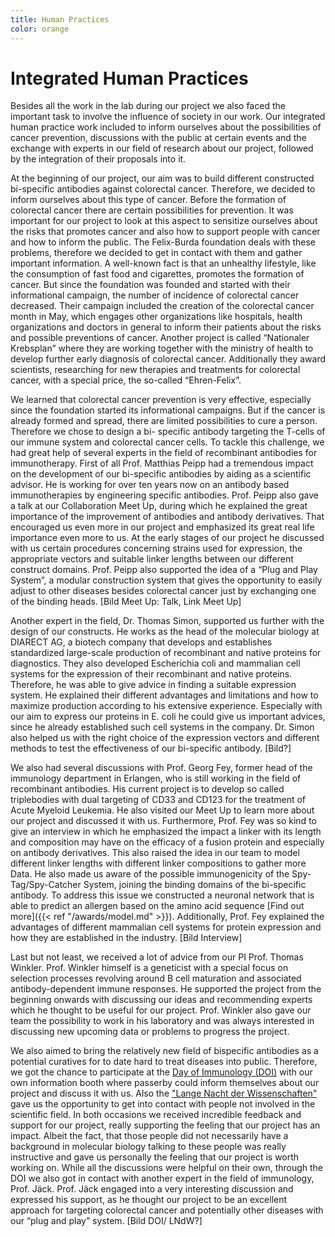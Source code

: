 ```yaml
---
title: Human Practices
color: orange
---
```


# Integrated Human Practices

Besides all the work in the lab during our project we also faced the important task to involve
the influence of society in our work. Our integrated human practice work included to inform
ourselves about the possibilities of cancer prevention, discussions with the public at certain
events and the exchange with experts in our field of research about our project, followed by
the integration of their proposals into it.

At the beginning of our project, our aim was to build different constructed bi-specific
antibodies against colorectal cancer. Therefore, we decided to inform ourselves about this
type of cancer. Before the formation of colorectal cancer there are certain possibilities for
prevention. It was important for our project to look at this aspect to sensitize ourselves
about the risks that promotes cancer and also how to support people with cancer and how
to inform the public. The Felix-Burda foundation deals with these problems, therefore we
decided to get in contact with them and gather important information. A well-known fact is
that an unhealthy lifestyle, like the consumption of fast food and cigarettes, promotes the
formation of cancer. But since the foundation was founded and started with their
informational campaign, the number of incidence of colorectal cancer decreased. Their
campaign included the creation of the colorectal cancer month in May, which engages other
organizations like hospitals, health organizations and doctors in general to inform their
patients about the risks and possible preventions of cancer. Another project is called
“Nationaler Krebsplan” where they are working together with the ministry of health to
develop further early diagnosis of colorectal cancer. Additionally they award scientists,
researching for new therapies and treatments for colorectal cancer, with a special price, the
so-called “Ehren-Felix”.

We learned that colorectal cancer prevention is very effective, especially since the
foundation started its informational campaigns. But if the cancer is already formed and
spread, there are limited possibilities to cure a person. Therefore we chose to design a bi-
specific antibody targeting the T-cells of our immune system and colorectal cancer cells. To
tackle this challenge, we had great help of several experts in the field of recombinant
antibodies for immunotherapy. First of all Prof. Matthias Peipp had a tremendous impact on
the development of our bi-specific antibodies by aiding as a scientific advisor. He is working
for over ten years now on an antibody based immunotherapies by engineering specific
antibodies. Prof. Peipp also gave a talk at our Collaboration Meet Up, during which he
explained the great importance of the improvement of antibodies and antibody derivatives.
That encouraged us even more in our project and emphasized its great real life importance
even more to us. At the early stages of our project he discussed with us certain procedures
concerning strains used for expression, the appropriate vectors and suitable linker lengths
between our different construct domains. Prof. Peipp also supported the idea of a “Plug and
Play System”, a modular construction system that gives the opportunity to easily adjust to
other diseases besides colorectal cancer just by exchanging one of the binding heads. [Bild
Meet Up: Talk, Link Meet Up]

Another expert in the field, Dr. Thomas Simon, supported us further with the design of our
constructs. He works as the head of the molecular biology at DIARECT AG, a biotech
company that develops and establishes standardized large-scale production of recombinant
and native proteins for diagnostics. They also developed Escherichia coli and mammalian cell
systems for the expression of their recombinant and native proteins. Therefore, he was able
to give advice in finding a suitable expression system. He explained their different
advantages and limitations and how to maximize production according to his extensive
experience. Especially with our aim to express our proteins in E. coli he could give us
important advices, since he already established such cell systems in the company. Dr. Simon
also helped us with the right choice of the expression vectors and different methods to test
the effectiveness of our bi-specific antibody. [Bild?]

We also had several discussions with Prof. Georg Fey, former head of the immunology
department in Erlangen, who is still working in the field of recombinant antibodies. His
current project is to develop so called triplebodies with dual targeting of CD33 and CD123
for the treatment of Acute Myeloid Leukemia. He also visited our Meet Up to learn more
about our project and discussed it with us. Furthermore, Prof. Fey was so kind to give an
interview in which he emphasized the impact a linker with its length and composition may
have on the efficacy of a fusion protein and especially on antibody derivatives. This also
raised the idea in our team to model different linker lengths with different linker
compositions to gather more Data. He also made us aware of the possible immunogenicity
of the Spy-Tag/Spy-Catcher System, joining the binding domains of the bi-specific antibody.
To address this issue we constructed a neuronal network that is able to predict an allergen
based on the amino acid sequence [Find out more]({{< ref "/awards/model.md" >}}). Additionally, Prof. Fey explained the advantages of
different mammalian cell systems for protein expression and how they are established in the
industry. [Bild Interview]

Last but not least, we received a lot of advice from our PI Prof. Thomas Winkler. Prof.
Winkler himself is a geneticist with a special focus on selection processes revolving around B
cell maturation and associated antibody-dependent immune responses. He supported the
project from the beginning onwards with discussing our ideas and recommending experts
which he thought to be useful for our project. Prof. Winkler also gave our team the
possibility to work in his laboratory and was always interested in discussing new upcoming
data or problems to progress the project.

We also aimed to bring the relatively new field of bispecific antibodies as a potential
curatives for to date hard to treat diseases into public. Therefore, we got the chance to
participate at the [Day of Immunology (DOI)](https://iuis.org) with our own information booth where
passerby could inform themselves about our project and discuss it with us. Also the ["Lange Nacht der Wissenschaften"](https://www.nacht-der-wissenschaften.de) gave us the opportunity to get into contact with people
not involved in the scientific field. In both occasions we received incredible feedback and
support for our project, really supporting the feeling that our project has an impact. Albeit
the fact, that those people did not necessarily have a background in molecular biology
talking to these people was really instructive and gave us personally the feeling that our
project is worth working on. While all the discussions were helpful on their own, through the
DOI we also got in contact with another expert in the field of immunology, Prof. Jäck. Prof.
Jäck engaged into a very interesting discussion and expressed his support, as he thought our
project to be an excellent approach for targeting colorectal cancer and potentially other
diseases with our “plug and play” system. [Bild DOI/ LNdW?]